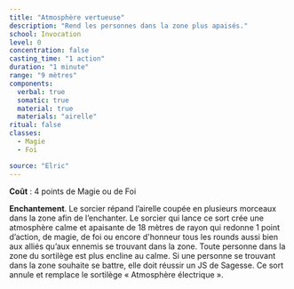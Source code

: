 ```yaml
---
title: "Atmosphère vertueuse"
description: "Rend les personnes dans la zone plus apaisés."
school: Invocation
level: 0
concentration: false
casting_time: "1 action"
duration: "1 minute"
range: "9 mètres"
components:
  verbal: true
  somatic: true
  material: true
  materials: "airelle"
ritual: false
classes:
  - Magie
  - Foi

source: "Elric"
---
```

**Coût** : 4 points de Magie ou de Foi  

**Enchantement**. Le sorcier répand l’airelle coupée en plusieurs morceaux dans la zone afin de l’enchanter. Le sorcier qui lance ce sort crée une atmosphère calme et apaisante de 18 mètres de rayon qui redonne 1 point d’action, de magie, de foi ou encore d'honneur tous les rounds aussi bien aux alliés qu’aux ennemis se trouvant dans la zone. Toute personne dans la zone du sortilège est plus encline au calme. Si une personne se trouvant dans la zone souhaite se battre, elle doit réussir un JS de Sagesse. Ce sort annule et remplace le sortilège « Atmosphère électrique ».  
